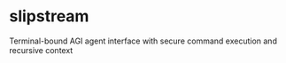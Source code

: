 # slipstream
Terminal-bound AGI agent interface with secure command execution and recursive context
